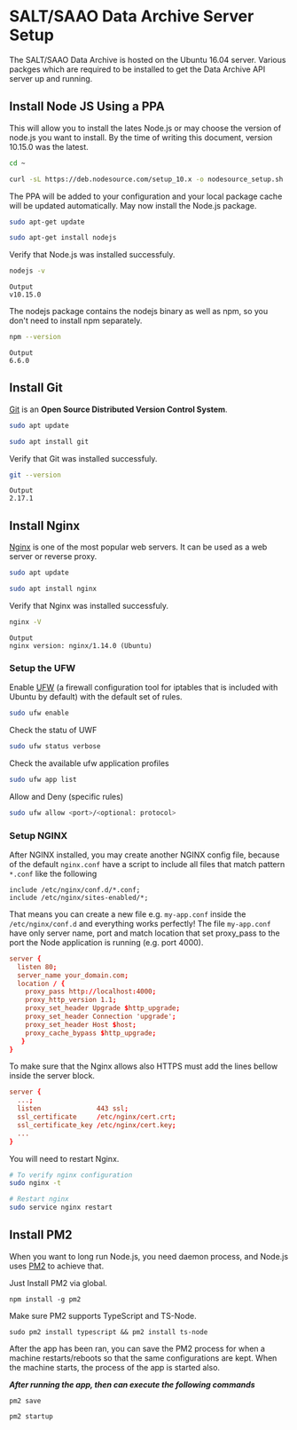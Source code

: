 # SALT/SAAO Data Archive Server Setup

The SALT/SAAO Data Archive is hosted on the Ubuntu 16.04 server.
Various packges which are required to be installed to get the Data Archive API server up and running.

## Install Node JS Using a PPA

This will allow you to install the lates Node.js or may choose the version of node.js you want to install. By the time of writing this document, version 10.15.0 was the latest.

```sh
cd ~

curl -sL https://deb.nodesource.com/setup_10.x -o nodesource_setup.sh
```

The PPA will be added to your configuration and your local package cache will be updated automatically. May now install the Node.js package.

```sh
sudo apt-get update

sudo apt-get install nodejs
```

Verify that Node.js was installed successfuly.

```sh
nodejs -v
```

```
Output
v10.15.0
```

The nodejs package contains the nodejs binary as well as npm, so you don't need to install npm separately.

```sh
npm --version
```

```
Output
6.6.0
```

## Install Git

[Git](https://git-scm.com/) is an **Open Source Distributed Version Control System**.

```sh
sudo apt update

sudo apt install git
```

Verify that Git was installed successfuly.

```sh
git --version
```

```
Output
2.17.1
```


## Install Nginx

[Nginx](https://www.nginx.com/) is one of the most popular web servers. It can be used as a web server or reverse proxy. 

```sh
sudo apt update

sudo apt install nginx
```

Verify that Nginx was installed successfuly.

```sh
nginx -V
```

```
Output
nginx version: nginx/1.14.0 (Ubuntu)
```

### Setup the UFW

Enable [UFW](https://help.ubuntu.com/community/UFW) (a firewall configuration tool for iptables that is included with Ubuntu by default) with the default set of rules.

```sh
sudo ufw enable
```

Check the statu of UWF

```sh
sudo ufw status verbose
```

Check the available ufw application profiles

```sh
sudo ufw app list
```

Allow and Deny (specific rules)

```sh
sudo ufw allow <port>/<optional: protocol>
```

### Setup NGINX

After NGINX installed, you may create another NGINX config file, because of the default ```nginx.conf``` have a script to include all files that match pattern ```*.conf``` like the following

```
include /etc/nginx/conf.d/*.conf;
include /etc/nginx/sites-enabled/*;
```

That means you can create a new file e.g. ```my-app.conf``` inside the ```/etc/nginx/conf.d``` and everything works perfectly! The file ```my-app.conf``` have only server name, port and match location that set proxy_pass to the port the Node application is running (e.g. port 4000).

```conf
server {
  listen 80;
  server_name your_domain.com;
  location / {
    proxy_pass http://localhost:4000;
    proxy_http_version 1.1;
    proxy_set_header Upgrade $http_upgrade;
    proxy_set_header Connection 'upgrade';
    proxy_set_header Host $host;
    proxy_cache_bypass $http_upgrade;
   }
}
```

To make sure that the Nginx allows also HTTPS must add the lines bellow inside the server block.

```conf
server {
  ...;
  listen              443 ssl;
  ssl_certificate     /etc/nginx/cert.crt;
  ssl_certificate_key /etc/nginx/cert.key;
  ...
}
```

You will need to restart Nginx.

```sh
# To verify nginx configuration
sudo nginx -t

# Restart nginx
sudo service nginx restart
```

## Install PM2

When you want to long run Node.js, you need daemon process, and Node.js uses [PM2](http://pm2.keymetrics.io/) to achieve that. 

Just Install PM2 via global.

```
npm install -g pm2
```

Make sure PM2 supports TypeScript and TS-Node.

```
sudo pm2 install typescript && pm2 install ts-node
```

After the app has been ran, you can save the PM2 process for when a machine restarts/reboots so that the same configurations are kept.
When the machine starts, the process of the app is started also.

***After running the app, then can execute the following commands***

```
pm2 save

pm2 startup
```